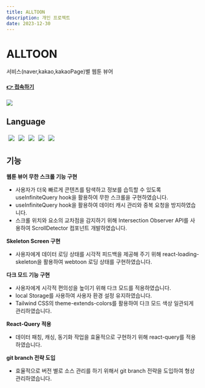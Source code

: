 ```yaml
---
title: ALLTOON
description: 개인 프로젝트
date: 2023-12-30
---
```

# ALLTOON

서비스(naver,kakao,kakaoPage)별 웹툰 뷰어

#### [👉 접속하기](https://kn-front.github.io/Alltoon/) 
<div style= "display: inline-flex;">
<a href="https://github.com/kwonyongjun1/webtoon"><img src="https://img.shields.io/badge/GitHub-181717?style=flat&logo=GitHub&logoColor=white&link=https://github.com/kwonyongjun1/commit-message"/></a>
</div>

## Language
<div style= "display: inline-flex">
  <img style="padding: 5px" src="https://img.shields.io/badge/React-61DAFB?style=flat&logo=React&logoColor=black"/>
  <img style="padding: 5px" src="https://img.shields.io/badge/TypeScript-3178C6?style=flat&logo=TypeScript&logoColor=white"/>
  <img style="padding: 5px" src="https://img.shields.io/badge/recoil-3578E5?style=flat&logo=recoil&logoColor=white"/> 
  <img style="padding: 5px" src="https://img.shields.io/badge/reactquery-FF4154?style=flat&logo=reactquery&logoColor=white"/> 
  <img style="padding: 5px" src="https://img.shields.io/badge/tailwindcss-06B6D4?style=flat&logo=tailwindcss&logoColor=white"/>
</div>


## 기능

**웹툰 뷰어 무한 스크롤 기능 구현**
- 사용자가 더욱 빠르게 콘텐츠를 탐색하고 정보를 습득할 수 있도록 useInfiniteQuery hook을 활용하여 무한 스크롤을 구현하였습니다.
- useInfiniteQuery hook을 활용하여 데이터 캐시 관리와 중복 요청을 방지하였습니다.
- 스크롤 위치와 요소의 교차점을 감지하기 위해 Intersection Observer API를 사용하여 ScrollDetector 컴포넌트 개발하였습니다.
  
**Skeleton Screen 구현**
- 사용자에게 데이터 로딩 상태를 시각적 피드백을 제공해 주기 위해 react-loading-skeleton을 활용하여 webtoon 로딩 상태를 구현하였습니다.
  
**다크 모드 기능 구현**
- 사용자에게 시각적 편의성을 높이기 위해 다크 모드를 적용하였습니다.  
- local Storage를 사용하여 사용자 환경 설정 유지하였습니다.
- Tailwind CSS의 theme-extends-colors를 활용하여 다크 모드 색상 일관되게 관리하였습니다.

**React-Query 적용**
- 데이터 패칭, 캐싱, 동기화 작업을 효율적으로 구현하기 위해 react-query를 적용하였습니다.

**git branch 전략 도입**
- 효율적으로 버전 별로 소스 관리를 하기 위해서 git branch 전략을 도입하여 형상 관리하였습니다. 
